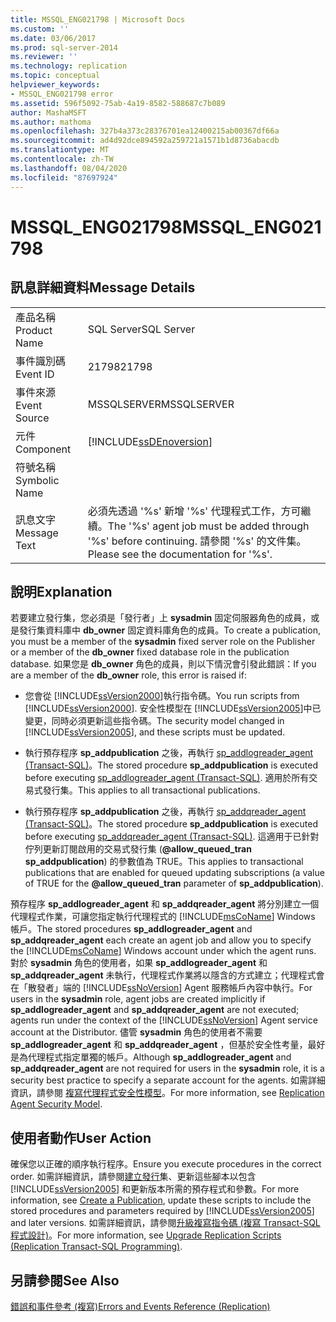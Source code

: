 ```yaml
---
title: MSSQL_ENG021798 | Microsoft Docs
ms.custom: ''
ms.date: 03/06/2017
ms.prod: sql-server-2014
ms.reviewer: ''
ms.technology: replication
ms.topic: conceptual
helpviewer_keywords:
- MSSQL_ENG021798 error
ms.assetid: 596f5092-75ab-4a19-8582-588687c7b089
author: MashaMSFT
ms.author: mathoma
ms.openlocfilehash: 327b4a373c28376701ea12400215ab00367df66a
ms.sourcegitcommit: ad4d92dce894592a259721a1571b1d8736abacdb
ms.translationtype: MT
ms.contentlocale: zh-TW
ms.lasthandoff: 08/04/2020
ms.locfileid: "87697924"
---
```

# <a name="mssql_eng021798"></a><span data-ttu-id="7b98b-102">MSSQL_ENG021798</span><span class="sxs-lookup"><span data-stu-id="7b98b-102">MSSQL_ENG021798</span></span>
    
## <a name="message-details"></a><span data-ttu-id="7b98b-103">訊息詳細資料</span><span class="sxs-lookup"><span data-stu-id="7b98b-103">Message Details</span></span>  
  
|||  
|-|-|  
|<span data-ttu-id="7b98b-104">產品名稱</span><span class="sxs-lookup"><span data-stu-id="7b98b-104">Product Name</span></span>|<span data-ttu-id="7b98b-105">SQL Server</span><span class="sxs-lookup"><span data-stu-id="7b98b-105">SQL Server</span></span>|  
|<span data-ttu-id="7b98b-106">事件識別碼</span><span class="sxs-lookup"><span data-stu-id="7b98b-106">Event ID</span></span>|<span data-ttu-id="7b98b-107">21798</span><span class="sxs-lookup"><span data-stu-id="7b98b-107">21798</span></span>|  
|<span data-ttu-id="7b98b-108">事件來源</span><span class="sxs-lookup"><span data-stu-id="7b98b-108">Event Source</span></span>|<span data-ttu-id="7b98b-109">MSSQLSERVER</span><span class="sxs-lookup"><span data-stu-id="7b98b-109">MSSQLSERVER</span></span>|  
|<span data-ttu-id="7b98b-110">元件</span><span class="sxs-lookup"><span data-stu-id="7b98b-110">Component</span></span>|[!INCLUDE[ssDEnoversion](../../includes/ssdenoversion-md.md)]|  
|<span data-ttu-id="7b98b-111">符號名稱</span><span class="sxs-lookup"><span data-stu-id="7b98b-111">Symbolic Name</span></span>||  
|<span data-ttu-id="7b98b-112">訊息文字</span><span class="sxs-lookup"><span data-stu-id="7b98b-112">Message Text</span></span>|<span data-ttu-id="7b98b-113">必須先透過 '%s' 新增 '%s' 代理程式工作，方可繼續。</span><span class="sxs-lookup"><span data-stu-id="7b98b-113">The '%s' agent job must be added through '%s' before continuing.</span></span> <span data-ttu-id="7b98b-114">請參閱 '%s' 的文件集。</span><span class="sxs-lookup"><span data-stu-id="7b98b-114">Please see the documentation for '%s'.</span></span>|  
  
## <a name="explanation"></a><span data-ttu-id="7b98b-115">說明</span><span class="sxs-lookup"><span data-stu-id="7b98b-115">Explanation</span></span>  
 <span data-ttu-id="7b98b-116">若要建立發行集，您必須是「發行者」上 **sysadmin** 固定伺服器角色的成員，或是發行集資料庫中 **db_owner** 固定資料庫角色的成員。</span><span class="sxs-lookup"><span data-stu-id="7b98b-116">To create a publication, you must be a member of the **sysadmin** fixed server role on the Publisher or a member of the **db_owner** fixed database role in the publication database.</span></span> <span data-ttu-id="7b98b-117">如果您是 **db_owner** 角色的成員，則以下情況會引發此錯誤：</span><span class="sxs-lookup"><span data-stu-id="7b98b-117">If you are a member of the **db_owner** role, this error is raised if:</span></span>  
  
-   <span data-ttu-id="7b98b-118">您會從 [!INCLUDE[ssVersion2000](../../includes/ssversion2000-md.md)]執行指令碼。</span><span class="sxs-lookup"><span data-stu-id="7b98b-118">You run scripts from [!INCLUDE[ssVersion2000](../../includes/ssversion2000-md.md)].</span></span> <span data-ttu-id="7b98b-119">安全性模型在 [!INCLUDE[ssVersion2005](../../includes/ssversion2005-md.md)]中已變更，同時必須更新這些指令碼。</span><span class="sxs-lookup"><span data-stu-id="7b98b-119">The security model changed in [!INCLUDE[ssVersion2005](../../includes/ssversion2005-md.md)], and these scripts must be updated.</span></span>  
  
-   <span data-ttu-id="7b98b-120">執行預存程序 **sp_addpublication** 之後，再執行 [sp_addlogreader_agent &#40;Transact-SQL&#41;](/sql/relational-databases/system-stored-procedures/sp-addlogreader-agent-transact-sql)。</span><span class="sxs-lookup"><span data-stu-id="7b98b-120">The stored procedure **sp_addpublication** is executed before executing [sp_addlogreader_agent &#40;Transact-SQL&#41;](/sql/relational-databases/system-stored-procedures/sp-addlogreader-agent-transact-sql).</span></span> <span data-ttu-id="7b98b-121">適用於所有交易式發行集。</span><span class="sxs-lookup"><span data-stu-id="7b98b-121">This applies to all transactional publications.</span></span>  
  
-   <span data-ttu-id="7b98b-122">執行預存程序 **sp_addpublication** 之後，再執行 [sp_addqreader_agent &#40;Transact-SQL&#41;](/sql/relational-databases/system-stored-procedures/sp-addqreader-agent-transact-sql)。</span><span class="sxs-lookup"><span data-stu-id="7b98b-122">The stored procedure **sp_addpublication** is executed before executing [sp_addqreader_agent &#40;Transact-SQL&#41;](/sql/relational-databases/system-stored-procedures/sp-addqreader-agent-transact-sql).</span></span> <span data-ttu-id="7b98b-123">這適用于已針對佇列更新訂閱啟用的交易式發行集 (**@allow_queued_tran** **sp_addpublication**) 的參數值為 TRUE。</span><span class="sxs-lookup"><span data-stu-id="7b98b-123">This applies to transactional publications that are enabled for queued updating subscriptions (a value of TRUE for the **@allow_queued_tran** parameter of **sp_addpublication**).</span></span>  
  
 <span data-ttu-id="7b98b-124">預存程序 **sp_addlogreader_agent** 和 **sp_addqreader_agent** 將分別建立一個代理程式作業，可讓您指定執行代理程式的 [!INCLUDE[msCoName](../../includes/msconame-md.md)] Windows 帳戶。</span><span class="sxs-lookup"><span data-stu-id="7b98b-124">The stored procedures **sp_addlogreader_agent** and **sp_addqreader_agent** each create an agent job and allow you to specify the [!INCLUDE[msCoName](../../includes/msconame-md.md)] Windows account under which the agent runs.</span></span> <span data-ttu-id="7b98b-125">對於 **sysadmin** 角色的使用者，如果 **sp_addlogreader_agent** 和 **sp_addqreader_agent** 未執行，代理程式作業將以隱含的方式建立；代理程式會在「散發者」端的 [!INCLUDE[ssNoVersion](../../includes/ssnoversion-md.md)] Agent 服務帳戶內容中執行。</span><span class="sxs-lookup"><span data-stu-id="7b98b-125">For users in the **sysadmin** role, agent jobs are created implicitly if **sp_addlogreader_agent** and **sp_addqreader_agent** are not executed; agents run under the context of the [!INCLUDE[ssNoVersion](../../includes/ssnoversion-md.md)] Agent service account at the Distributor.</span></span> <span data-ttu-id="7b98b-126">儘管 **sysadmin** 角色的使用者不需要 **sp_addlogreader_agent** 和 **sp_addqreader_agent** ，但基於安全性考量，最好是為代理程式指定單獨的帳戶。</span><span class="sxs-lookup"><span data-stu-id="7b98b-126">Although **sp_addlogreader_agent** and **sp_addqreader_agent** are not required for users in the **sysadmin** role, it is a security best practice to specify a separate account for the agents.</span></span> <span data-ttu-id="7b98b-127">如需詳細資訊，請參閱 [複寫代理程式安全性模型](security/replication-agent-security-model.md)。</span><span class="sxs-lookup"><span data-stu-id="7b98b-127">For more information, see [Replication Agent Security Model](security/replication-agent-security-model.md).</span></span>  
  
## <a name="user-action"></a><span data-ttu-id="7b98b-128">使用者動作</span><span class="sxs-lookup"><span data-stu-id="7b98b-128">User Action</span></span>  
 <span data-ttu-id="7b98b-129">確保您以正確的順序執行程序。</span><span class="sxs-lookup"><span data-stu-id="7b98b-129">Ensure you execute procedures in the correct order.</span></span> <span data-ttu-id="7b98b-130">如需詳細資訊，請參閱[建立發行](publish/create-a-publication.md)集、更新這些腳本以包含 [!INCLUDE[ssVersion2005](../../includes/ssversion2005-md.md)] 和更新版本所需的預存程式和參數。</span><span class="sxs-lookup"><span data-stu-id="7b98b-130">For more information, see [Create a Publication](publish/create-a-publication.md), update these scripts to include the stored procedures and parameters required by [!INCLUDE[ssVersion2005](../../includes/ssversion2005-md.md)] and later versions.</span></span> <span data-ttu-id="7b98b-131">如需詳細資訊，請參閱[升級複寫指令碼 &#40;複寫 Transact-SQL 程式設計&#41;](administration/upgrade-replication-scripts-replication-transact-sql-programming.md)。</span><span class="sxs-lookup"><span data-stu-id="7b98b-131">For more information, see [Upgrade Replication Scripts &#40;Replication Transact-SQL Programming&#41;](administration/upgrade-replication-scripts-replication-transact-sql-programming.md).</span></span>  
  
## <a name="see-also"></a><span data-ttu-id="7b98b-132">另請參閱</span><span class="sxs-lookup"><span data-stu-id="7b98b-132">See Also</span></span>  
 [<span data-ttu-id="7b98b-133">錯誤和事件參考 &#40;複寫&#41;</span><span class="sxs-lookup"><span data-stu-id="7b98b-133">Errors and Events Reference &#40;Replication&#41;</span></span>](errors-and-events-reference-replication.md)  
  
  
